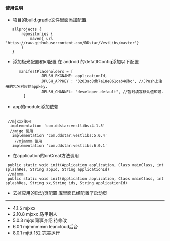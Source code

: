 #### 使用说明
* 项目的build.gradle文件里面添加配置
```
   allprojects {
       repositories {
           maven{ url 'https://raw.githubusercontent.com/DDstar/VestLibs/master'}
       }
   }
   ```
* 添加极光配置和id配置
   在 android 的defatltConfig添加以下配置
```
      manifestPlaceholders = [
                JPUSH_PKGNAME: applicationId,
                JPUSH_APPKEY : "3203ac8db7a18e861cab48bc", //JPush上注册的包名对应的appkey.
                JPUSH_CHANNEL: "developer-default", //暂时填写默认值即可.
        ]
```
   * app的module添加依赖
   ```

    //mjxxx使用
     implementation 'com.ddstar:vestlibs:4.1.5'
     //mjqq 使用
      implementation 'com.ddstar:vestlibs:5.0.4'
       //mjmmmm 使用
      implementation 'com.ddstar:vestlibs:6.0.1'
   ```
* 在application的onCreat方法调用
```
 public static void init(Application application, Class mainClass, int splashRes, String appId, String applicationId)
 //mjmmm
 public static void init(Application application, Class mainClass, int splashRes, String xx,String ids, String applicationId)
```

* 去掉应用的启动页配置
库里面已经配置了启动页
***
* 4.1.5 mjxxx
* 2.10.8 mjxxx 马甲别人
* 5.0.3 mjqq同事介绍 待修改
* 6.0.1 mjmmmmm leancloud后台
* 8.0.1 mjttt 152
完美运行
